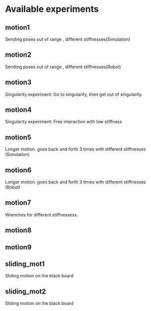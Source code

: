 # Available experiments

## motion1
Sending poses out of range , different stiffnesses(Simulation)

## motion2
Sending poses out of range , different stiffnesses(Robot)

## motion3
Singularity experiment: Go to singularity, then get out of singularity.

## motion4
Singularity experiment: Free interaction with low stiffness

## motion5
Longer motion. goes back and forth 3 times with different stiffnesses (Simulation)


## motion6
Longer motion. goes back and forth 3 times with different stiffnesses (Robot)

## motion7
Wrenches for different stiffnessess. 

## motion8

## motion9


## sliding_mot1
Sliding motion on the  black board

## sliding_mot2
Sliding motion on the  black board

